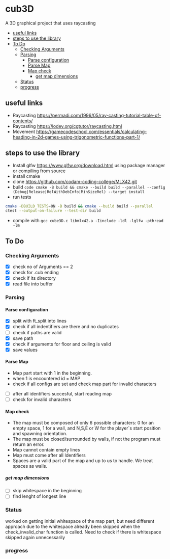 <h1>cub3D</h1>

A 3D graphical project that uses raycasting

- [useful links](#useful-links)
- [steps to use the library](#steps-to-use-the-library)
- [To Do](#to-do)
	- [Checking Arguments](#checking-arguments)
	- [Parsing](#parsing)
		- [Parse configuration](#parse-configuration)
		- [Parse Map](#parse-map)
		- [Map check](#map-check)
			- [get map dimensions](#get-map-dimensions)
	- [Status](#status)
	- [progress](#progress)

## useful links

- Raycasting https://permadi.com/1996/05/ray-casting-tutorial-table-of-contents/
- Raycasting https://lodev.org/cgtutor/raycasting.html
- Movement https://gamecodeschool.com/essentials/calculating-heading-in-2d-games-using-trigonometric-functions-part-1/

## steps to use the library

- Install glfw https://www.glfw.org/download.html using package manager or compiling from source
- install cmake
- clone https://github.com/codam-coding-college/MLX42.git
- build ```code
cmake -B build && cmake --build build --parallel --config (Debug|Release|RelWithDebInfo|MinSizeRel) --target install```
- run tests

```bash
cmake -DBUILD_TESTS=ON -B build && cmake --build build --parallel
ctest --output-on-failure --test-dir build
```

- compile with `gcc cube3D.c libmlx42.a -Iinclude -ldl -lglfw -pthread -lm`

## To Do

### Checking Arguments

- [x] check no of Arguments == 2
- [x] check for .cub ending
- [x] check if its directory
- [x] read file into buffer

### Parsing

#### Parse configuration

- [x] split with ft_split into lines
- [x] check if all indentifiers are there and no duplicates
- [ ] check if paths are valid
- [x] save path
- [x] check if arguments for floor and ceiling is valid 
- [x] save values

#### Parse Map

- Map part start with 1 in the beginning.
- when 1 is encountered id = MAP
- check if all configs are set and check map part for invalid characters

- [ ] after all identifiers succesful, start reading map
- [ ] check for invalid characters

#### Map check

- The map must be composed of only 6 possible characters: 0 for an empty space, 1 for a wall, and N,S,E or W for the player`s start position and spawning orientation.
- The map must be closed/surrounded by walls, if not the program must return an error.
- Map cannot contain empty lines
- Map must come after all Identifiers
- Spaces are a valid part of the map and up to us to handle. We treat spaces as walls.


##### get map dimensions

- [ ] skip whitespace in the beginning
- [ ] find lenght of longest line

### Status

worked on getting initial whitespace of the map part, but need different approach
due to the whitespace already been skipped when the check_invalid_char function is called. Need to check if there is whitespace skipped again unnecessarily

### progress
